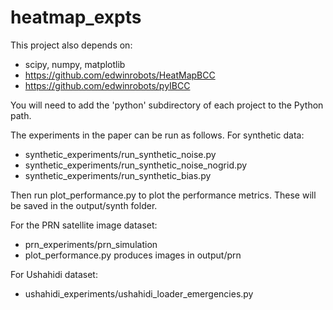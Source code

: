 # heatmap_expts

This project also depends on:

   * scipy, numpy, matplotlib
   * https://github.com/edwinrobots/HeatMapBCC
   * https://github.com/edwinrobots/pyIBCC 
   
You will need to add the 'python' subdirectory of each project to the Python path.
   
The experiments in the paper can be run as follows. For synthetic data:

   * synthetic_experiments/run_synthetic_noise.py
   * synthetic_experiments/run_synthetic_noise_nogrid.py
   * synthetic_experiments/run_synthetic_bias.py
   
Then run plot_performance.py to plot the performance metrics. These will be saved in the 
output/synth folder.

For the PRN satellite image dataset:
   * prn_experiments/prn_simulation
   * plot_performance.py produces images in output/prn
   
For Ushahidi dataset:
   * ushahidi_experiments/ushahidi_loader_emergencies.py
   